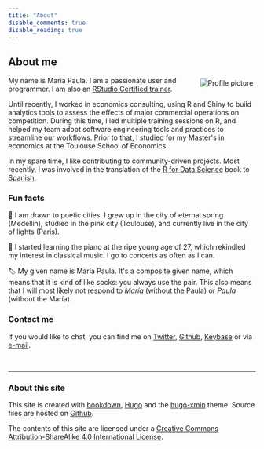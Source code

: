 ```yaml
---
title: "About"
disable_comments: true
disable_reading: true
---
```


## About me

<img src="/github-profile.png" style="max-width:35%;min-width:40px;float:right;padding:5px;" alt="Profile picture"/>

My name is María Paula. I am a passionate [<i class="fab fa-r-project"></i>](http://www.r-project.org) user and programmer. 
I am also an [RStudio Certified trainer](https://education.rstudio.com/trainers/).

Until recently, I worked in economics consulting, using R and Shiny to build analytics tools to assess the effects of major commercial operations on competition. During this time, I led multiple training sessions on R, and helped my team adopt software engineering tools and practices to streamline our workflows. Prior to that, I studied for my Master's in economics at the Toulouse School of Economics.

In my spare time, I like contributing to community-driven projects. Most recently, I was involved in the translation of the [R for Data Science](https://r4ds.had.co.nz/) book to [Spanish](https://es.r4ds.hadley.nz/).

### Fun facts

:hibiscus: I am drawn to poetic cities. I grew up in the city of eternal spring (Medellín), studied in the pink city (Toulouse), and currently live in the city of lights (Paris).

:musical_score: I started learning the piano at the ripe young age of 27, which rekindled my interest in classical music. I go to concerts as often as I can.

:label: My given name is María Paula. It's a composite given name, which means that it is kind of like socks: you always use the pair. This also means that I will most likely not respond to *María* (without the Paula) or *Paula* (without the María).

### Contact me

If you would like to chat, you can find me on [Twitter](https://www.twitter.com/mapaulacaldas), [Github](www.github.com/mapaulacaldas), [Keybase](https://keybase.io/mpaulacaldas) or via [e-mail](mailto:mpaulacaldas@gmail.com). 

<br/>

***

### About this site

This site is created with [bookdown](https://bookdown.org/),  [Hugo](https://gohugo.io/) and the [hugo-xmin](https://github.com/yihui/hugo-xmin) theme. Source files are hosted on [Github](https://github.com/mpaulacaldas/mpaulacaldas).

The contents of this site are licensed under a [Creative Commons Attribution-ShareAlike 4.0 International License](http://creativecommons.org/licenses/by-sa/4.0/).
